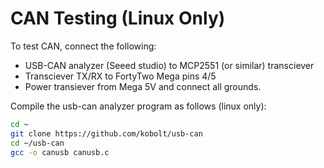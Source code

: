 CAN Testing (Linux Only)
=========================

To test CAN, connect the following:
 
 - USB-CAN analyzer (Seeed studio) to MCP2551 (or similar) transciever
 - Transciever TX/RX to FortyTwo Mega pins 4/5
 - Power transiever from Mega 5V and connect all grounds.

Compile the usb-can analyzer program as follows (linux only):

``` bash
cd ~
git clone https://github.com/kobolt/usb-can
cd ~/usb-can
gcc -o canusb canusb.c
```

